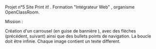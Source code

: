 Projet n°5 Site Print it! . Formation "Intégrateur Web" , organisme OpenClassRoom.

Mission : 

Création d'un carrousel (en guise de bannière ), avec des flèches (précédent, suivant) ainsi que des bullets points de navigation. La boucle doit être infinie.
Chaque image contient un texte different.
